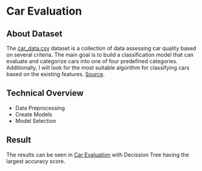 # Car Evaluation

## About Dataset
The [car_data.csv](https://github.com/mhaffizhhh/Classification/blob/main/car_evaluation/car_data.csv) dataset is a collection of data assessing car quality based on several criteria. The main goal is to build a classification model that can evaluate and categorize cars into one of four predefined categories. Additionally, I will look for the most suitable algorithm for classifying cars based on the existing features. [Source](https://archive.ics.uci.edu/dataset/19/car+evaluation).

## Technical Overview
* Data Preprocessing
* Create Models
* Model Selection

## Result
The results can be seen in [Car Evaluation](https://github.com/mhaffizhhh/Classification/tree/main/car_evaluation) with Decission Tree having the largest accuracy score.
